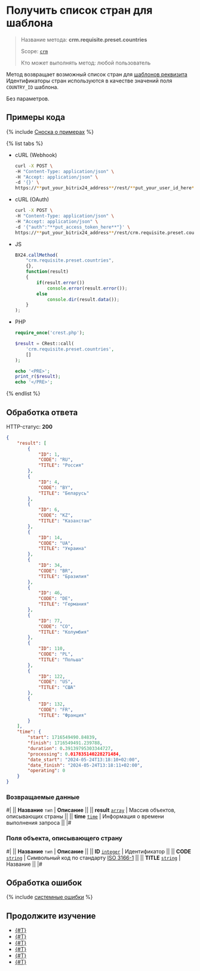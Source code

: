 # Получить список стран для шаблона

> Название метода: **crm.requisite.preset.countries**
>
> Scope: [`crm`](../../../scopes/permissions.md)
>
> Кто может выполнять метод: любой пользователь

Метод возвращает возможный список стран для [шаблонов реквизита](./index.md) Идентификаторы стран используются в качестве значений поля `COUNTRY_ID` шаблона.

Без параметров.

## Примеры кода

{% include [Сноска о примерах](../../../../_includes/examples.md) %}

{% list tabs %}

- cURL (Webhook)

    ```bash
    curl -X POST \
    -H "Content-Type: application/json" \
    -H "Accept: application/json" \
    -d '{}' \
    https://**put_your_bitrix24_address**/rest/**put_your_user_id_here**/**put_your_webbhook_here**/crm.requisite.preset.countries
    ```

- cURL (OAuth) 

    ```bash
    curl -X POST \
    -H "Content-Type: application/json" \
    -H "Accept: application/json" \
    -d '{"auth":"**put_access_token_here**"}' \
    https://**put_your_bitrix24_address**/rest/crm.requisite.preset.countries
    ```

- JS

    ```js
    BX24.callMethod(
        "crm.requisite.preset.countries",
        {},
        function(result)
        {
            if(result.error())
                console.error(result.error());
            else
                console.dir(result.data());
        }
    );
    ```

- PHP

    ```php
    require_once('crest.php');

    $result = CRest::call(
        'crm.requisite.preset.countries',
        []
    );

    echo '<PRE>';
    print_r($result);
    echo '</PRE>';
    ```

{% endlist %}

## Обработка ответа

HTTP-статус: **200**

```json
{
    "result": [
        {
            "ID": 1,
            "CODE": "RU",
            "TITLE": "Россия"
        },
        {
            "ID": 4,
            "CODE": "BY",
            "TITLE": "Беларусь"
        },
        {
            "ID": 6,
            "CODE": "KZ",
            "TITLE": "Казахстан"
        },
        {
            "ID": 14,
            "CODE": "UA",
            "TITLE": "Украина"
        },
        {
            "ID": 34,
            "CODE": "BR",
            "TITLE": "Бразилия"
        },
        {
            "ID": 46,
            "CODE": "DE",
            "TITLE": "Германия"
        },
        {
            "ID": 77,
            "CODE": "CO",
            "TITLE": "Колумбия"
        },
        {
            "ID": 110,
            "CODE": "PL",
            "TITLE": "Польша"
        },
        {
            "ID": 122,
            "CODE": "US",
            "TITLE": "США"
        },
        {
            "ID": 132,
            "CODE": "FR",
            "TITLE": "Франция"
        }
    ],
    "time": {
        "start": 1716549490.84839,
        "finish": 1716549491.239788,
        "duration": 0.39139795303344727,
        "processing": 0.017835140228271484,
        "date_start": "2024-05-24T13:18:10+02:00",
        "date_finish": "2024-05-24T13:18:11+02:00",
        "operating": 0
    }
}
```

### Возвращаемые данные

#|
|| **Название**
`тип` | **Описание** ||
|| **result**
[`array`](../../../data-types.md) | Массив объектов, описывающих страны ||
|| **time**
[`time`](../../../data-types.md) | Информация о времени выполнения запроса ||
|#

### Поля объекта, описывающего страну

#|
|| **Название**
`тип` | **Описание** ||
|| **ID**
[`integer`](../../../data-types.md) | Идентификатор ||
|| **CODE**
[`string`](../../../data-types.md) | Символьный код по стандарту [ISO 3166-1](https://www.iso.org/iso-3166-country-codes.html) ||
|| **TITLE**
[`string`](../../../data-types.md) | Название ||
|#

## Обработка ошибок

{% include [системные ошибки](../../../../_includes/system-errors.md) %}

## Продолжите изучение

- [{#T}](./crm-requisite-preset-add.md)
- [{#T}](./crm-requisite-preset-update.md)
- [{#T}](./crm-requisite-preset-get.md)
- [{#T}](./crm-requisite-preset-list.md)
- [{#T}](./crm-requisite-preset-delete.md)
- [{#T}](./crm-requisite-preset-fields.md)
